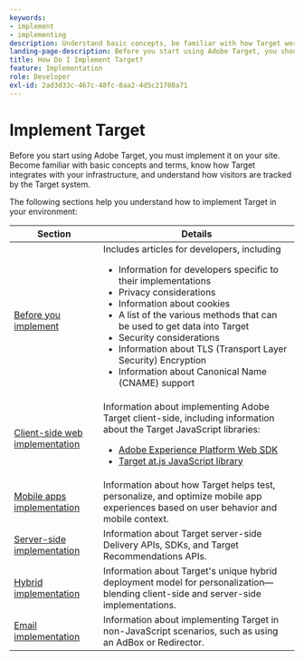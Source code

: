 ```yaml
---
keywords:
- implement
- implementing
description: Understand basic concepts, be familiar with how Target works and integrates with your infrastructure, and understand how visitors are tracked.
landing-page-description: Before you start using Adobe Target, you should implement it on your site, understand a few basic concepts and terms, and be familiar with how Target works.
title: How Do I Implement Target?
feature: Implementation
role: Developer
exl-id: 2ad3d33c-467c-48fc-8aa2-4d5c21708a71
---
```

# Implement Target

Before you start using Adobe Target, you must implement it on your site. Become familiar with basic concepts and terms, know how Target integrates with your infrastructure, and understand how visitors are tracked by the Target system.

The following sections help you understand how to implement Target in your environment:

|Section|Details|
| --- | --- |
|[Before you implement](/src/pages/before-implement/)|Includes articles for developers, including<ul><li>Information for developers specific to their implementations</li><li>Privacy considerations</li><li>Information about cookies</li><li>A list of the various methods that can be used to get data into Target</li><li>Security considerations</li><li>Information about TLS (Transport Layer Security) Encryption</li><li>Information about Canonical Name (CNAME) support</li></ul>|
|[Client-side web implementation](/src/pages/implement/client-side/)|Information about implementing Adobe Target client-side, including information about the Target JavaScript libraries:<ul><li>[Adobe Experience Platform Web SDK](/src/pages/implement/client-side/aep-web-sdk.md)</li><li>[Target at.js JavaScript library](/src/pages/implement/client-side/atjs/how-atjs-works/how-atjs-works.md)</li></ul>|
|[Mobile apps implementation](/src/pages/implement/mobile/)|Information about how Target helps test, personalize, and optimize mobile app experiences based on user behavior and mobile context.|
|[Server-side implementation](/src/pages/implement/server-side/)|Information about Target server-side Delivery APIs, SDKs, and Target Recommendations APIs.|
|[Hybrid implementation](/src/pages/implement/hybrid/)|Information about Target's unique hybrid deployment model for personalization&mdash;blending client-side and server-side implementations.|
|[Email implementation](/src/pages/implement/email/)|Information about implementing Target in non-JavaScript scenarios, such as using an AdBox or Redirector.|
